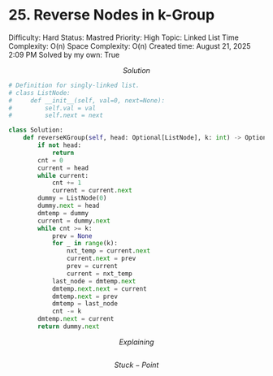# 25. Reverse Nodes in k-Group

Difficulty: Hard
Status: Mastred
Priority: High
Topic: Linked List
Time Complexity: O(n)
Space Complexity: O(n)
Created time: August 21, 2025 2:09 PM
Solved by my own: True

$$
Solution
$$

```python
# Definition for singly-linked list.
# class ListNode:
#     def __init__(self, val=0, next=None):
#         self.val = val
#         self.next = next

class Solution:
    def reverseKGroup(self, head: Optional[ListNode], k: int) -> Optional[ListNode]:
        if not head:
            return
        cnt = 0
        current = head
        while current:
            cnt += 1
            current = current.next
        dummy = ListNode(0)
        dummy.next = head
        dmtemp = dummy
        current = dummy.next
        while cnt >= k:
            prev = None
            for _ in range(k):
                nxt_temp = current.next
                current.next = prev
                prev = current
                current = nxt_temp
            last_node = dmtemp.next
            dmtemp.next.next = current
            dmtemp.next = prev
            dmtemp = last_node
            cnt -= k
        dmtemp.next = current
        return dummy.next
```

$$
Explaining
$$

```

```

$$
Stuck-Point
$$

```

```